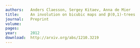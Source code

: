 ```yaml
---
authors:   Anders Claesson, Sergey Kitaev, Anna de Mier
title:     An involution on bicubic maps and β(0,1)-trees
journal:   Preprint
volume:   
pages:    
year:      2012
download:  http://arxiv.org/abs/1210.3219
---
```


